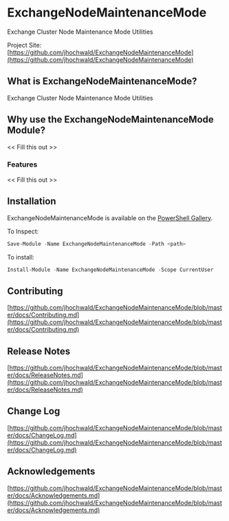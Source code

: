 # ExchangeNodeMaintenanceMode
Exchange Cluster Node Maintenance Mode Utilities

Project Site: [https://github.com/jhochwald/ExchangeNodeMaintenanceMode](https://github.com/jhochwald/ExchangeNodeMaintenanceMode)

## What is ExchangeNodeMaintenanceMode?
Exchange Cluster Node Maintenance Mode Utilities

## Why use the ExchangeNodeMaintenanceMode Module?
<< Fill this out >>

### Features
<< Fill this out >>

## Installation
ExchangeNodeMaintenanceMode is available on the [PowerShell Gallery](https://www.powershellgallery.com/packages/ExchangeNodeMaintenanceMode/).

To Inspect:
```powershell
Save-Module -Name ExchangeNodeMaintenanceMode -Path <path>
```
To install:
```powershell
Install-Module -Name ExchangeNodeMaintenanceMode -Scope CurrentUser
```

## Contributing
[https://github.com/jhochwald/ExchangeNodeMaintenanceMode/blob/master/docs/Contributing.md](https://github.com/jhochwald/ExchangeNodeMaintenanceMode/blob/master/docs/Contributing.md)

## Release Notes
[https://github.com/jhochwald/ExchangeNodeMaintenanceMode/blob/master/docs/ReleaseNotes.md](https://github.com/jhochwald/ExchangeNodeMaintenanceMode/blob/master/docs/ReleaseNotes.md)

## Change Log
[https://github.com/jhochwald/ExchangeNodeMaintenanceMode/blob/master/docs/ChangeLog.md](https://github.com/jhochwald/ExchangeNodeMaintenanceMode/blob/master/docs/ChangeLog.md)

## Acknowledgements
[https://github.com/jhochwald/ExchangeNodeMaintenanceMode/blob/master/docs/Acknowledgements.md](https://github.com/jhochwald/ExchangeNodeMaintenanceMode/blob/master/docs/Acknowledgements.md)

